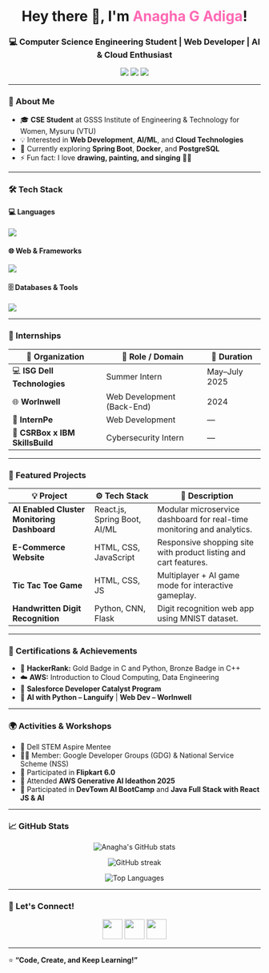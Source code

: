 <!-- Profile Header -->
<h1 align="center">Hey there 👋, I'm <span style="color:#ff69b4;">Anagha G Adiga</span>!</h1>
<h3 align="center">💻 Computer Science Engineering Student | Web Developer | AI & Cloud Enthusiast</h3>

<p align="center">
  <a href="mailto:anaghagadiga2004@gmail.com"><img src="https://img.shields.io/badge/Email-D14836?style=for-the-badge&logo=gmail&logoColor=white"/></a>
  <a href="https://www.linkedin.com/in/anagha-g-adiga-577567259"><img src="https://img.shields.io/badge/LinkedIn-0077B5?style=for-the-badge&logo=linkedin&logoColor=white"/></a>
  <a href="https://github.com/AnaghaGAdiga"><img src="https://img.shields.io/badge/GitHub-100000?style=for-the-badge&logo=github&logoColor=white"/></a>
</p>

---

### 🌟 About Me
- 🎓 **CSE Student** at GSSS Institute of Engineering & Technology for Women, Mysuru (VTU)
- 💡 Interested in **Web Development**, **AI/ML**, and **Cloud Technologies**
- 🌱 Currently exploring **Spring Boot**, **Docker**, and **PostgreSQL**
- ⚡ Fun fact: I love **drawing, painting, and singing** 🎨🎤

---

### 🛠️ Tech Stack

#### 💻 Languages
<p align="left">
  <img src="https://skillicons.dev/icons?i=c,cpp,java,python,js,php,html,css,sql" />
</p>

#### 🌐 Web & Frameworks
<p align="left">
  <img src="https://skillicons.dev/icons?i=react,nodejs,spring,bootstrap,vite" />
</p>

#### 🗄️ Databases & Tools
<p align="left">
  <img src="https://skillicons.dev/icons?i=mysql,mongodb,postgres,docker,git,github" />
</p>

---

### 💼 Internships

| 🏢 Organization | 🧠 Role / Domain | 📅 Duration |
|-----------------|------------------|-------------|
| 💻 **ISG Dell Technologies** | Summer Intern | May–July 2025 |
| 🌐 **WorInwell** | Web Development (Back-End) | 2024 |
| 🧩 **InternPe** | Web Development | — |
| 🔐 **CSRBox x IBM SkillsBuild** | Cybersecurity Intern | — |

---

### 🚀 Featured Projects

| 💡 Project | ⚙️ Tech Stack | 📝 Description |
|-------------|---------------|----------------|
| **AI Enabled Cluster Monitoring Dashboard** | React.js, Spring Boot, AI/ML | Modular microservice dashboard for real-time monitoring and analytics. |
| **E-Commerce Website** | HTML, CSS, JavaScript | Responsive shopping site with product listing and cart features. |
| **Tic Tac Toe Game** | HTML, CSS, JS | Multiplayer + AI game mode for interactive gameplay. |
| **Handwritten Digit Recognition** | Python, CNN, Flask | Digit recognition web app using MNIST dataset. |

---

### 🏅 Certifications & Achievements
- 🥇 **HackerRank:** Gold Badge in C and Python, Bronze Badge in C++  
- ☁️ **AWS:** Introduction to Cloud Computing, Data Engineering  
- 🧠 **Salesforce Developer Catalyst Program**  
- 💬 **AI with Python – Languify** | **Web Dev – WorInwell**  

---

### 🌍 Activities & Workshops
- 💫 Dell STEM Aspire Mentee  
- 👩‍💻 Member: Google Developer Groups (GDG) & National Service Scheme (NSS)  
- 🚀 Participated in **Flipkart <Girls Wanna Code/> 6.0**  
- 🤖 Attended **AWS Generative AI Ideathon 2025**  
- 🧩 Participated in **DevTown AI BootCamp** and **Java Full Stack with React JS & AI**  

---

### 📈 GitHub Stats

<p align="center">
  <img src="https://github-readme-stats.vercel.app/api?username=AnaghaGAdiga&show_icons=true&theme=radical" alt="Anagha's GitHub stats" />
</p>

<p align="center">
  <img src="https://github-readme-streak-stats.herokuapp.com/?user=AnaghaGAdiga&theme=radical" alt="GitHub streak" />
</p>

<p align="center">
  <img src="https://github-readme-stats.vercel.app/api/top-langs/?username=AnaghaGAdiga&layout=compact&theme=radical" alt="Top Languages" />
</p>

---

### 💬 Let's Connect!
<p align="center">
  <a href="mailto:anaghagadiga2004@gmail.com"><img src="https://img.icons8.com/color/48/000000/gmail--v1.png" width="40"/></a>
  <a href="https://www.linkedin.com/in/anagha-g-adiga-577567259"><img src="https://img.icons8.com/color/48/000000/linkedin.png" width="40"/></a>
  <a href="https://github.com/AnaghaGAdiga"><img src="https://img.icons8.com/glyph-neue/48/ffffff/github.png" width="40"/></a>
</p>

---

⭐ **“Code, Create, and Keep Learning!”**
